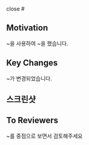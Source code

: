 close #

## Motivation
~을 사용하여 ~을 했습니다.

## Key Changes
~가 변경되었습니다.

## 스크린샷

## To Reviewers
~를 중점으로 보면서 검토해주세요
